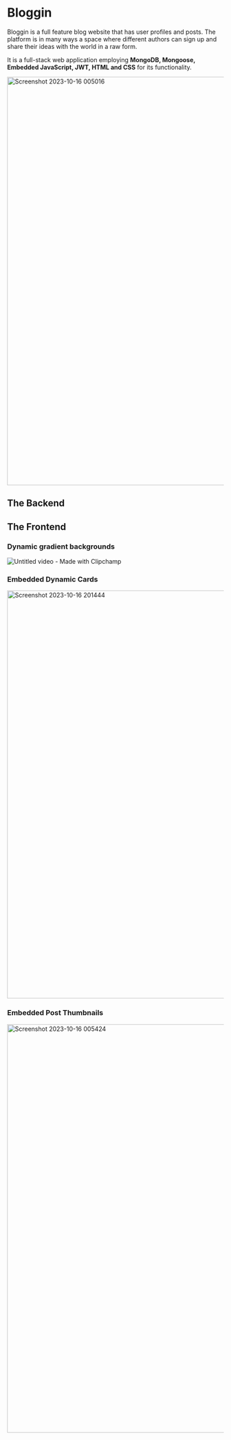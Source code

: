 # Bloggin
Bloggin is a full feature blog website that has user profiles and posts. The platform is in many ways a space where different authors can sign up and share their ideas with the world in a raw form.

It is a full-stack web application employing **MongoDB, Mongoose, Embedded JavaScript, JWT, HTML and CSS** for its functionality.


<img width="947" alt="Screenshot 2023-10-16 005016" src="https://github.com/uditsathe/Bloggin/assets/102481732/9917eeb4-87e8-45e6-9bf2-8f14e153c446">

## The Backend


## The Frontend

### Dynamic gradient backgrounds
![Untitled video - Made with Clipchamp](https://github.com/uditsathe/Bloggin/assets/102481732/683b28db-b5ad-4507-9f86-02807630a5a9)

### Embedded Dynamic Cards
<img width="946" alt="Screenshot 2023-10-16 201444" src="https://github.com/uditsathe/Bloggin/assets/102481732/c248fc51-760a-4da7-b5de-e0be8151cef6">

### Embedded Post Thumbnails
<img width="947" alt="Screenshot 2023-10-16 005424" src="https://github.com/uditsathe/Bloggin/assets/102481732/bcebe31c-d89a-41a3-a480-f04bc6b78c1a">
